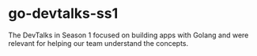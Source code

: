 # go-devtalks-ss1
The DevTalks in Season 1 focused on building apps with Golang and were relevant for helping our team understand the concepts.
